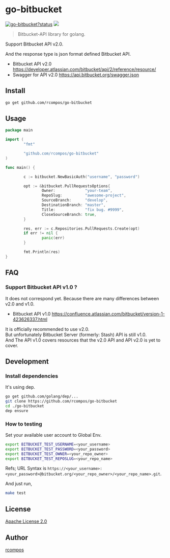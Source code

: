 # go-bitbucket

<a class="repo-badge" href="https://godoc.org/github.com/rcompos/go-bitbucket"><img src="https://godoc.org/github.com/rcompos/go-bitbucket?status.svg" alt="go-bitbucket?status"></a>
<a href="https://goreportcard.com/report/github.com/rcompos/go-bitbucket"><img class="badge" tag="github.com/rcompos/go-bitbucket" src="https://goreportcard.com/badge/github.com/rcompos/go-bitbucket"></a>

> Bitbucket-API library for golang.

Support Bitbucket API v2.0. 

And the response type is json format defined Bitbucket API.

- Bitbucket API v2.0 <https://developer.atlassian.com/bitbucket/api/2/reference/resource/>
- Swagger for API v2.0 <https://api.bitbucket.org/swagger.json>

## Install

```sh
go get github.com/rcompos/go-bitbucket
```

## Usage

```go
package main

import (
        "fmt"

        "github.com/rcompos/go-bitbucket" 
)

func main() {

        c := bitbucket.NewBasicAuth("username", "password")

        opt := &bitbucket.PullRequestsOptions{
                Owner:             "your-team",
                RepoSlug:          "awesome-project",
                SourceBranch:      "develop",
                DestinationBranch: "master",
                Title:             "fix bug. #9999",
                CloseSourceBranch: true,
        }

        res, err := c.Repositories.PullRequests.Create(opt)
        if err != nil {
                panic(err)
        }

        fmt.Println(res) 
}
```

## FAQ

### Support Bitbucket API v1.0 ?

It does not correspond yet. Because there are many differences between v2.0 and v1.0.

- Bitbucket API v1.0 <https://confluence.atlassian.com/bitbucket/version-1-423626337.html>

It is officially recommended to use v2.0.  
But unfortunately Bitbucket Server (formerly: Stash) API is still v1.0.   
And The API v1.0 covers resources that the v2.0 API and API v2.0 is yet to cover.

## Development

### Install dependencies

It's using dep.

```sh
go get github.com/golang/dep/...
git clone https://github.com/rcompos/go-bitbucket 
cd ./go-bitbucket
dep ensure 
```

### How to testing

Set your available user account to Global Env.

```sh
export BITBUCKET_TEST_USERNAME=<your_username> 
export BITBUCKET_TEST_PASSWORD=<your_password> 
export BITBUCKET_TEST_OWNER=<your_repo_owner>  
export BITBUCKET_TEST_REPOSLUG=<your_repo_name>
```

Refs; URL Syntax is `https://<your_username>:<your_password>@bitbucket.org/<your_repo_owner>/<your_repo_name>.git`. 

And just run,

```sh
make test
```

## License

[Apache License 2.0](./LICENSE)

## Author

[rcompos](https://github.com/rcompos)
